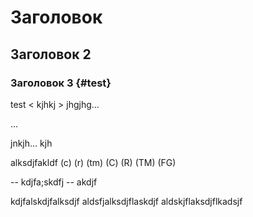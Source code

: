 # Заголовок

## Заголовок 2

### Заголовок 3 {#test}


test < kjhkj > jhgjhg...

...

jnkjh... kjh

alksdjfakldf (c) (r) (tm) (C) (R) (TM) (FG)

-- kdjfa;skdfj -- akdjf

kdjfalskdjfalksdjf
aldsfjalksdjflaskdjf
aldskjflaksdjflkadsjf